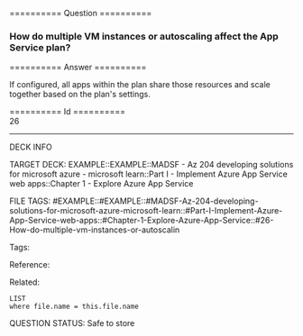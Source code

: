========== Question ==========  

### How do multiple VM instances or autoscaling affect the App Service plan?  

========== Answer ==========  

If configured, all apps within the plan share those resources and scale together
based on the plan's settings.

========== Id ==========  
26

---

DECK INFO

TARGET DECK: EXAMPLE::EXAMPLE::MADSF - Az 204 developing solutions for microsoft azure - microsoft learn::Part I - Implement Azure App Service web apps::Chapter 1 - Explore Azure App Service

FILE TAGS: #EXAMPLE::#EXAMPLE::#MADSF-Az-204-developing-solutions-for-microsoft-azure-microsoft-learn::#Part-I-Implement-Azure-App-Service-web-apps::#Chapter-1-Explore-Azure-App-Service::#26-How-do-multiple-vm-instances-or-autoscalin

Tags:

Reference:

Related:

```dataview
LIST
where file.name = this.file.name
```

QUESTION STATUS: Safe to store

